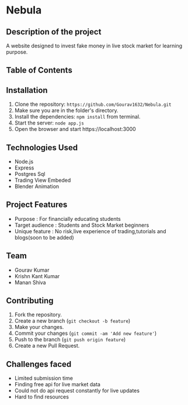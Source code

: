 # Nebula

## Description of the project
A website designed to invest fake money in live stock market for learning purpose.

## Table of Contents

## Installation

1. Clone the repository: `https://github.com/Gourav1632/Nebula.git`
2. Make sure you are in the folder's directory.
3. Install the dependencies: `npm install` from terminal.
4. Start the server: `node app.js`
5. Open the browser and start https://localhost:3000

## Technologies Used

- Node.js
- Express
- Postgres Sql
- Trading View Embeded
- Blender Animation

## Project Features
- Purpose : For financially educating students
- Target audience : Students and Stock Market beginners
- Unique feature : No risk,live experience of trading,tutorials and blogs(soon to be added)

## Team 
- Gourav Kumar
- Krishn Kant Kumar
- Manan Shiva

## Contributing

1. Fork the repository.
2. Create a new branch (`git checkout -b feature`)
3. Make your changes.
4. Commit your changes (`git commit -am 'Add new feature'`)
5. Push to the branch (`git push origin feature`)
6. Create a new Pull Request.

## Challenges faced
- Limited submission time
- Finding free api for live market data
- Could not do api request constantly for live updates
- Hard to find resources


